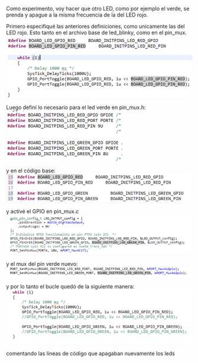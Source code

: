 Como experimento, voy hacer que otro LED, como por ejemplo el verde, se prenda y apague a la misma frecuencia de la del LED rojo. 

Primero especifiqué las anteriores definiciones, como unicamente las del LED rojo. Esto tanto en el archivo base de led_blinky, como en el pin_mux.
![alt text](image-1.png)
![alt text](image.png)

Luego definí lo necesario para el led verde en pin_mux.h: 
![alt text](image-2.png)

y en el código base: 
![](image-3.png)

y activé el GPIO en pin_mux.c
![alt text](image-5.png)

y el mux del pin verde nuevo: 
![alt text](image-6.png)

y por lo tanto el bucle quedó de la siguiente manera: ![alt text](image-7.png)

comentando las lineas de código que apagaban nuevamente los leds
